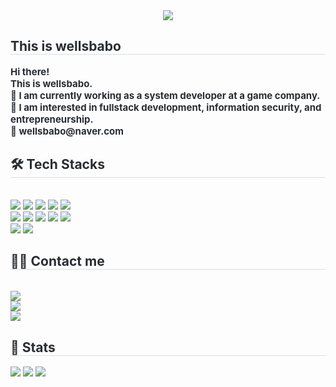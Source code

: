 <div align= "center">
    <img src="https://capsule-render.vercel.app/api?type=waving&color=0:1944f0,100:f4f0f0&height=180&text=knock%20knock&animation=blink&fontColor=ffffff&fontSize=40" />
</div>
<div style="text-align: left;"> 
    <h2 style="border-bottom: 1px solid #d8dee4; color: #282d33;"> This is wellsbabo </h2>  
    <div style="font-weight: 700; font-size: 15px; text-align: left; color: #282d33;"> 
        Hi there!<br>
        </li>This is wellsbabo.<br>
        </li>🔭 I am currently working as a system developer at a game company.<br>
        </li>🌱 I am interested in fullstack development, information security, and entrepreneurship.<br>📧 wellsbabo@naver.com
    </div>
</div>
    <div style="text-align: left;">
        <h2 style="border-bottom: 1px solid #d8dee4; color: #282d33;"> 🛠️ Tech Stacks </h2> <br> 
        <div style="margin: ; text-align: left;" "text-align: left;"> 
            <img src="https://img.shields.io/badge/Apache Tomcat-F8DC75?style=flat-square&logo=Apache Tomcat&logoColor=white">
            <img src="https://img.shields.io/badge/Git-F05032?style=flat-square&logo=Git&logoColor=white">
            <img src="https://img.shields.io/badge/Java-007396?style=flat-square&logo=Java&logoColor=white">
            <img src="https://img.shields.io/badge/Linux-FCC624?style=flat-square&logo=Linux&logoColor=white">
            <img src="https://img.shields.io/badge/MariaDB-003545?style=flat-square&logo=MariaDB&logoColor=white">
            <br/><img src="https://img.shields.io/badge/MySQL-4479A1?style=flat-square&logo=MySQL&logoColor=white">
            <img src="https://img.shields.io/badge/Next.js-000000?style=flat-square&logo=Next.js&logoColor=white">
            <img src="https://img.shields.io/badge/Tailwind CSS-06B6D4?style=flat-square&logo=Tailwind CSS&logoColor=white">
            <img src="https://img.shields.io/badge/Spring Boot-6DB33F?style=flat-square&logo=Spring Boot&logoColor=white">
            <img src="https://img.shields.io/badge/C-A8B9CC?style=flat-square&logo=C&logoColor=white">
            <br/><img src="https://img.shields.io/badge/Jenkins-D24939?style=flat-square&logo=Jenkins&logoColor=white">
            <img src="https://img.shields.io/badge/Notion-000000?style=flat-square&logo=Notion&logoColor=white">
        </div>
    </div>
    <div style="text-align: left;">
        <h2 style="border-bottom: 1px solid #d8dee4; color: #282d33;"> 🧑‍💻 Contact me </h2> <br> 
        <div style="text-align: left;"> 
            <a href="https://medium.com/@wellsbabo"> <img src="https://img.shields.io/badge/Medium-000000?style=for-the-badge&logo=Medium&logoColor=white&link="> </a><br>
            <a href=mailto:wellsbabo@naver.com> <img src="https://img.shields.io/badge/Naver-03C75A?style=for-the-badge&logo=Naver&logoColor=white&link=mailto:wellsbabo@naver.com"> </a><br>
            <a href="https://hits.seeyoufarm.com"> <img src="https://hits.seeyoufarm.com/api/count/incr/badge.svg?url=https%3A%2F%2Fgithub.com%2Fwellsbabo%2F&count_bg=%23000000&title_bg=%23000000&icon=github.svg&icon_color=%23FFFFFF&title=GitHub&edge_flat=false"/></a>
       </div> 
    </div>
<div style="text-align: left;"> 
    <h2 style="border-bottom: 1px solid #d8dee4; color: #282d33;"> 🏅 Stats </h2> 
    <div style="text-align: left;"> 
        <img src="https://github-readme-stats.vercel.app/api?username=wellsbabo&bg_color=60,1944f0,f4f0f0&title_color=ffffff&text_color=ffffff"/>
        <img src="https://github-readme-stats.vercel.app/api/top-langs/?username=wellsbabo&layout=compact&bg_color=60,1944f0,f4f0f0&title_color=ffffff&text_color=ffffff"/>
        <a href="https://opgc.me/#/users/wellsbabo" target="_blank"><img src="https://prd-opgc-api.opgc.me/githubs/users/wellsbabo/tag/?theme=basic" /></a>
    </div> 
</div>
